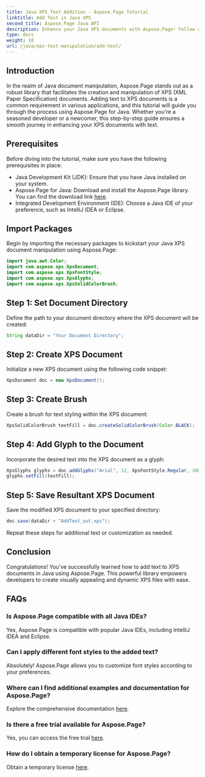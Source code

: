 ```yaml
---
title: Java XPS Text Addition - Aspose.Page Tutorial
linktitle: Add Text in Java XPS
second_title: Aspose.Page Java API
description: Enhance your Java XPS documents with Aspose.Page! Follow our step-by-step guide to add text effortlessly. Elevate your document manipulation skills today.
type: docs
weight: 10
url: /java/xps-text-manipulation/add-text/
---
```

## Introduction
In the realm of Java document manipulation, Aspose.Page stands out as a robust library that facilitates the creation and manipulation of XPS (XML Paper Specification) documents. Adding text to XPS documents is a common requirement in various applications, and this tutorial will guide you through the process using Aspose.Page for Java. Whether you're a seasoned developer or a newcomer, this step-by-step guide ensures a smooth journey in enhancing your XPS documents with text.
## Prerequisites
Before diving into the tutorial, make sure you have the following prerequisites in place:
- Java Development Kit (JDK): Ensure that you have Java installed on your system.
- Aspose.Page for Java: Download and install the Aspose.Page library. You can find the download link [here](https://releases.aspose.com/page/java/).
- Integrated Development Environment (IDE): Choose a Java IDE of your preference, such as IntelliJ IDEA or Eclipse.
## Import Packages
Begin by importing the necessary packages to kickstart your Java XPS document manipulation using Aspose.Page:
```java
import java.awt.Color;
import com.aspose.xps.XpsDocument;
import com.aspose.xps.XpsFontStyle;
import com.aspose.xps.XpsGlyphs;
import com.aspose.xps.XpsSolidColorBrush;
```
## Step 1: Set Document Directory
Define the path to your document directory where the XPS document will be created:
```java
String dataDir = "Your Document Directory";
```
## Step 2: Create XPS Document
Initialize a new XPS document using the following code snippet:
```java
XpsDocument doc = new XpsDocument();
```
## Step 3: Create Brush
Create a brush for text styling within the XPS document:
```java
XpsSolidColorBrush textFill = doc.createSolidColorBrush(Color.BLACK);
```
## Step 4: Add Glyph to the Document
Incorporate the desired text into the XPS document as a glyph:
```java
XpsGlyphs glyphs = doc.addGlyphs("Arial", 12, XpsFontStyle.Regular, 300f, 450f, "Hello World!");
glyphs.setFill(textFill);
```
## Step 5: Save Resultant XPS Document
Save the modified XPS document to your specified directory:
```java
doc.save(dataDir + "AddText_out.xps");
```
Repeat these steps for additional text or customization as needed.
## Conclusion
Congratulations! You've successfully learned how to add text to XPS documents in Java using Aspose.Page. This powerful library empowers developers to create visually appealing and dynamic XPS files with ease.
## FAQs
### Is Aspose.Page compatible with all Java IDEs?
Yes, Aspose.Page is compatible with popular Java IDEs, including IntelliJ IDEA and Eclipse.
### Can I apply different font styles to the added text?
Absolutely! Aspose.Page allows you to customize font styles according to your preferences.
### Where can I find additional examples and documentation for Aspose.Page?
Explore the comprehensive documentation [here](https://reference.aspose.com/page/java/).
### Is there a free trial available for Aspose.Page?
Yes, you can access the free trial [here](https://releases.aspose.com/).
### How do I obtain a temporary license for Aspose.Page?
Obtain a temporary license [here](https://purchase.aspose.com/temporary-license/).
